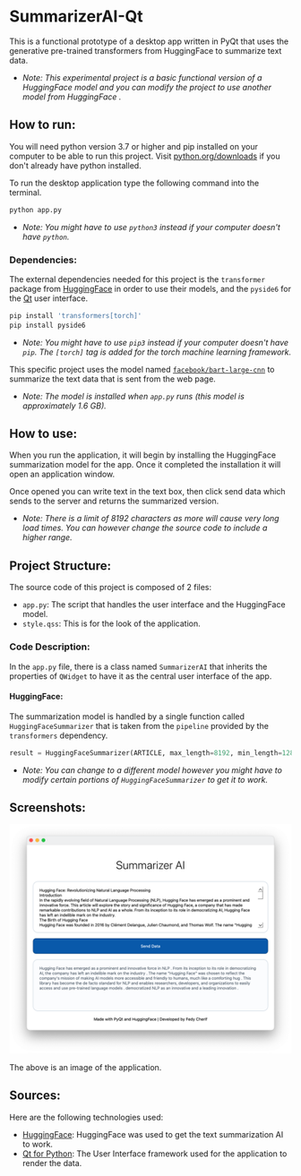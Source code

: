# SummarizerAI-Qt

This is a functional prototype of a desktop app written in PyQt that uses the generative pre-trained transformers from HuggingFace to summarize text data.

* *Note: This experimental project is a basic functional version of a HuggingFace model and you can modify the project to use another model from HuggingFace .*

## How to run:

You will need python version 3.7 or higher and pip installed on your computer to be able to run this project. Visit [python.org/downloads](https://www.python.org/downloads/) if you don't already have python installed.

To run the desktop application type the following command into the terminal.

```sh
python app.py
```

* *Note: You might have to use `python3` instead if your computer doesn't have `python`.*

### Dependencies:

The external dependencies needed for this project is the `transformer` package from [HuggingFace](https://huggingface.co/docs/transformers/en/installation) in order to use their models, and the `pyside6` for the [Qt](https://doc.qt.io/qtforpython-6/quickstart.html) user interface. 

```sh
pip install 'transformers[torch]'
pip install pyside6
```

* *Note: You might have to use `pip3` instead if your computer doesn't have `pip`. The `[torch]` tag is added for the torch machine learning framework.*

This specific project uses the model named [`facebook/bart-large-cnn`](https://huggingface.co/facebook/bart-large-cnn) to summarize the text data that is sent from the web page.

* *Note: The model is installed when `app.py` runs (this model is approximately 1.6 GB).*

## How to use:

When you run the application, it will begin by installing the HuggingFace summarization model for the app. Once it completed the installation it will open an application window.

Once opened you can write text in the text box, then click send data which sends to the server and returns the summarized version.

* *Note: There is a limit of 8192 characters as more will cause very long load times. You can however change the source code to include a higher range.*

## Project Structure:

The source code of this project is composed of 2 files:

* `app.py`: The script that handles the user interface and the HuggingFace model.
* `style.qss`: This is for the look of the application.

### Code Description:

In the `app.py` file, there is a class named `SummarizerAI` that inherits the properties of `QWidget` to have it as the central user interface of the app.

#### HuggingFace:

The summarization model is handled by a single function called `HuggingFaceSummarizer` that is taken from the `pipeline` provided by the `transformers` dependency.

```python
result = HuggingFaceSummarizer(ARTICLE, max_length=8192, min_length=128, do_sample=False)
```

* *Note: You can change to a different model however you might have to modify certain portions of `HuggingFaceSummarizer` to get it to work.*

## Screenshots:

![Image](github_images/screenshot.png)

The above is an image of the application.

## Sources:

Here are the following technologies used:

- [HuggingFace](https://huggingface.co/docs/transformers/en/installation): HuggingFace was used to get the text summarization AI to work.
- [Qt for Python](https://doc.qt.io/qtforpython-6/): The User Interface framework used for the application to render the data.
